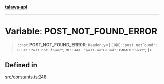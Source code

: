 [**talawa-api**](../../README.md)

***

# Variable: POST\_NOT\_FOUND\_ERROR

> `const` **POST\_NOT\_FOUND\_ERROR**: `Readonly`\<\{ `CODE`: `"post.notFound"`; `DESC`: `"Post not found"`; `MESSAGE`: `"post.notFound"`; `PARAM`: `"post"`; \}\>

## Defined in

[src/constants.ts:248](https://github.com/Suyash878/talawa-api/blob/e4413cec641a837926071678fed3c7f67234e31e/src/constants.ts#L248)
